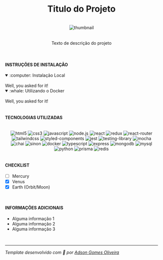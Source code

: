 <div align="center"><h1>Titulo do Projeto</h1></div>
<br />
<div align="center"><img src="" alt="thumbnail" /></div>
<br />
<br />
<div align="center">Texto de descrição do projeto</div>
<br />
<br />
<h4>INSTRUÇÕES DE INSTALAÇÃO</h4>
<details open>
<summary>:computer: Instalação Local</summary>
<br>
Well, you asked for it!
</details>
<details open>
<summary>:whale: Utilizando o Docker</summary>
<br>
Well, you asked for it!
</details>
<br />
<h4>TECNOLOGIAS UTILIZADAS</h4>
<br />
<div align="center">
<img src="https://img.shields.io/badge/html5-%23E34F26.svg?style=for-the-badge&logo=html5&logoColor=white" alt="html5" />
<img src="https://img.shields.io/badge/css3-%231572B6.svg?style=for-the-badge&logo=css3&logoColor=white" alt="css3" />
<img src="https://img.shields.io/badge/javascript-%23323330.svg?style=for-the-badge&logo=javascript&logoColor=%23F7DF1E" alt="javascript" />
<img src="https://img.shields.io/badge/node.js-6DA55F?style=for-the-badge&logo=node.js&logoColor=white" alt="node.js" />
<img src="https://img.shields.io/badge/react-%2320232a.svg?style=for-the-badge&logo=react&logoColor=%2361DAFB" alt="react" />
<img src="https://img.shields.io/badge/redux-%23593d88.svg?style=for-the-badge&logo=redux&logoColor=white" alt="redux" />
<img src="https://img.shields.io/badge/React_Router-CA4245?style=for-the-badge&logo=react-router&logoColor=white" alt="react-router" />
<img src="https://img.shields.io/badge/tailwindcss-%2338B2AC.svg?style=for-the-badge&logo=tailwind-css&logoColor=white" alt="tailwindcss" />
<img src="https://img.shields.io/badge/styled--components-DB7093?style=for-the-badge&logo=styled-components&logoColor=white" alt="styled-components" />
<img src="https://img.shields.io/badge/-jest-%23C21325?style=for-the-badge&logo=jest&logoColor=white" alt="jest" />
<img src="https://img.shields.io/badge/-TestingLibrary-%23E33332?style=for-the-badge&logo=testing-library&logoColor=white" alt="testing-library" />
<img src="https://img.shields.io/badge/-mocha-%238D6748?style=for-the-badge&logo=mocha&logoColor=white" alt="mocha" />
<img src="https://img.shields.io/badge/chai.js-323330?style=for-the-badge&logo=chai&logoColor=red" alt="chai" />
<img src="https://img.shields.io/badge/sinon.js-323330?style=for-the-badge&logo=sinon" alt="sinon" />
<img src="https://img.shields.io/badge/docker-%230db7ed.svg?style=for-the-badge&logo=docker&logoColor=white" alt="docker" />
<img src="https://img.shields.io/badge/typescript-%23007ACC.svg?style=for-the-badge&logo=typescript&logoColor=white" alt="typescript" />
<img src="https://img.shields.io/badge/express.js-%23404d59.svg?style=for-the-badge&logo=express&logoColor=%2361DAFB" alt="express" />
<img src="https://img.shields.io/badge/MongoDB-%234ea94b.svg?style=for-the-badge&logo=mongodb&logoColor=white" alt="mongodb" />
<img src="https://img.shields.io/badge/mysql-%2300f.svg?style=for-the-badge&logo=mysql&logoColor=white" alt="mysql" />
<img src="https://img.shields.io/badge/python-3670A0?style=for-the-badge&logo=python&logoColor=ffdd54" alt="python" />
<img src="https://img.shields.io/badge/Prisma-3982CE?style=for-the-badge&logo=Prisma&logoColor=white" alt="prisma" />
<img src="https://img.shields.io/badge/redis-%23DD0031.svg?style=for-the-badge&logo=redis&logoColor=white" alt="redis" />
</div>
<br />
<h4>CHECKLIST</h4>

- [ ] Mercury
- [x] Venus
- [x] Earth (Orbit/Moon)
<br />
<h4>INFORMAÇÕES ADICIONAIS</h4>

- Alguma informação 1
- Alguma informação 2
- Alguma informação 3
<br />

---

*Template desenvolvido com :white_heart: por <a href="https://github.com/Adson-Gomes-Oliveira">Adson Gomes Oliveira</a>* 

